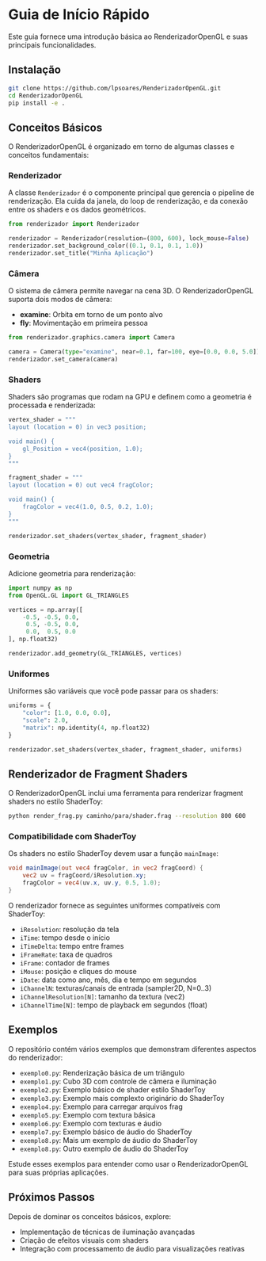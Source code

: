 # Guia de Início Rápido

Este guia fornece uma introdução básica ao RenderizadorOpenGL e suas principais funcionalidades.

## Instalação

```bash
git clone https://github.com/lpsoares/RenderizadorOpenGL.git
cd RenderizadorOpenGL
pip install -e .
```

## Conceitos Básicos

O RenderizadorOpenGL é organizado em torno de algumas classes e conceitos fundamentais:

### Renderizador

A classe `Renderizador` é o componente principal que gerencia o pipeline de renderização. Ela cuida da janela, do loop de renderização, e da conexão entre os shaders e os dados geométricos.

```python
from renderizador import Renderizador

renderizador = Renderizador(resolution=(800, 600), lock_mouse=False)
renderizador.set_background_color((0.1, 0.1, 0.1, 1.0))
renderizador.set_title("Minha Aplicação")
```

### Câmera

O sistema de câmera permite navegar na cena 3D. O RenderizadorOpenGL suporta dois modos de câmera:

- **examine**: Orbita em torno de um ponto alvo
- **fly**: Movimentação em primeira pessoa

```python
from renderizador.graphics.camera import Camera

camera = Camera(type="examine", near=0.1, far=100, eye=[0.0, 0.0, 5.0])
renderizador.set_camera(camera)
```

### Shaders

Shaders são programas que rodam na GPU e definem como a geometria é processada e renderizada:

```python
vertex_shader = """
layout (location = 0) in vec3 position;

void main() {
    gl_Position = vec4(position, 1.0);
}
"""

fragment_shader = """
layout (location = 0) out vec4 fragColor;

void main() {
    fragColor = vec4(1.0, 0.5, 0.2, 1.0);
}
"""

renderizador.set_shaders(vertex_shader, fragment_shader)
```

### Geometria

Adicione geometria para renderização:

```python
import numpy as np
from OpenGL.GL import GL_TRIANGLES

vertices = np.array([
    -0.5, -0.5, 0.0,
     0.5, -0.5, 0.0,
     0.0,  0.5, 0.0
], np.float32)

renderizador.add_geometry(GL_TRIANGLES, vertices)
```

### Uniformes

Uniformes são variáveis que você pode passar para os shaders:

```python
uniforms = {
    "color": [1.0, 0.0, 0.0],
    "scale": 2.0,
    "matrix": np.identity(4, np.float32)
}

renderizador.set_shaders(vertex_shader, fragment_shader, uniforms)
```

## Renderizador de Fragment Shaders

O RenderizadorOpenGL inclui uma ferramenta para renderizar fragment shaders no estilo ShaderToy:

```bash
python render_frag.py caminho/para/shader.frag --resolution 800 600
```

### Compatibilidade com ShaderToy

Os shaders no estilo ShaderToy devem usar a função `mainImage`:

```glsl
void mainImage(out vec4 fragColor, in vec2 fragCoord) {
    vec2 uv = fragCoord/iResolution.xy;
    fragColor = vec4(uv.x, uv.y, 0.5, 1.0);
}
```

O renderizador fornece as seguintes uniformes compatíveis com ShaderToy:

- `iResolution`: resolução da tela
- `iTime`: tempo desde o início
- `iTimeDelta`: tempo entre frames
- `iFrameRate`: taxa de quadros
- `iFrame`: contador de frames
- `iMouse`: posição e cliques do mouse
- `iDate`: data como ano, mês, dia e tempo em segundos
- `iChannelN`: texturas/canais de entrada (sampler2D, N=0..3)
- `iChannelResolution[N]`: tamanho da textura (vec2)
- `iChannelTime[N]`: tempo de playback em segundos (float)


## Exemplos

O repositório contém vários exemplos que demonstram diferentes aspectos do renderizador:

- `exemplo0.py`: Renderização básica de um triângulo
- `exemplo1.py`: Cubo 3D com controle de câmera e iluminação
- `exemplo2.py`: Exemplo básico de shader estilo ShaderToy
- `exemplo3.py`: Exemplo mais complexto originário do ShaderToy
- `exemplo4.py`: Exemplo para carregar arquivos frag
- `exemplo5.py`: Exemplo com textura básica
- `exemplo6.py`: Exemplo com texturas e áudio
- `exemplo7.py`: Exemplo básico de áudio do ShaderToy
- `exemplo8.py`: Mais um exemplo de áudio do ShaderToy
- `exemplo8.py`: Outro exemplo de áudio do ShaderToy

Estude esses exemplos para entender como usar o RenderizadorOpenGL para suas próprias aplicações.

## Próximos Passos

Depois de dominar os conceitos básicos, explore:

- Implementação de técnicas de iluminação avançadas
- Criação de efeitos visuais com shaders
- Integração com processamento de áudio para visualizações reativas